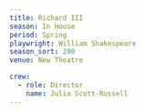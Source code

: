 ```yaml
---
title: Richard III
season: In House
period: Spring
playwright: William Shakespeare
season_sort: 290
venue: New Theatre

crew:
  - role: Director
    name: Julia Scott-Russell
---
```



